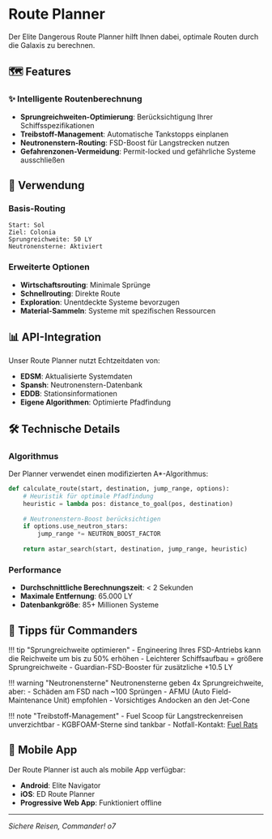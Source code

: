 # Route Planner

Der Elite Dangerous Route Planner hilft Ihnen dabei, optimale Routen durch die Galaxis zu berechnen.

## 🗺️ Features

<div class="ed-tool-card">
  <h3>✨ Intelligente Routenberechnung</h3>
  <ul>
    <li><strong>Sprungreichweiten-Optimierung</strong>: Berücksichtigung Ihrer Schiffsspezifikationen</li>
    <li><strong>Treibstoff-Management</strong>: Automatische Tankstopps einplanen</li>
    <li><strong>Neutronenstern-Routing</strong>: FSD-Boost für Langstrecken nutzen</li>
    <li><strong>Gefahrenzonen-Vermeidung</strong>: Permit-locked und gefährliche Systeme ausschließen</li>
  </ul>
</div>

## 🚀 Verwendung

### Basis-Routing
```
Start: Sol
Ziel: Colonia
Sprungreichweite: 50 LY
Neutronensterne: Aktiviert
```

### Erweiterte Optionen
- **Wirtschaftsrouting**: Minimale Sprünge
- **Schnellrouting**: Direkte Route
- **Exploration**: Unentdeckte Systeme bevorzugen
- **Material-Sammeln**: Systeme mit spezifischen Ressourcen

## 📊 API-Integration

Unser Route Planner nutzt Echtzeitdaten von:

- **EDSM**: Aktualisierte Systemdaten
- **Spansh**: Neutronenstern-Datenbank
- **EDDB**: Stationsinformationen
- **Eigene Algorithmen**: Optimierte Pfadfindung

## 🛠️ Technische Details

### Algorithmus
Der Planner verwendet einen modifizierten A*-Algorithmus:

```python
def calculate_route(start, destination, jump_range, options):
    # Heuristik für optimale Pfadfindung
    heuristic = lambda pos: distance_to_goal(pos, destination)
    
    # Neutronenstern-Boost berücksichtigen
    if options.use_neutron_stars:
        jump_range *= NEUTRON_BOOST_FACTOR
    
    return astar_search(start, destination, jump_range, heuristic)
```

### Performance
- **Durchschnittliche Berechnungszeit**: < 2 Sekunden
- **Maximale Entfernung**: 65.000 LY
- **Datenbankgröße**: 85+ Millionen Systeme

## 🎯 Tipps für Commanders

!!! tip "Sprungreichweite optimieren"
    - Engineering Ihres FSD-Antriebs kann die Reichweite um bis zu 50% erhöhen
    - Leichterer Schiffsaufbau = größere Sprungreichweite
    - Guardian-FSD-Booster für zusätzliche +10.5 LY

!!! warning "Neutronensterne"
    Neutronensterne geben 4x Sprungreichweite, aber:
    - Schäden am FSD nach ~100 Sprüngen
    - AFMU (Auto Field-Maintenance Unit) empfohlen
    - Vorsichtiges Andocken an den Jet-Cone

!!! note "Treibstoff-Management"
    - Fuel Scoop für Langstreckenreisen unverzichtbar
    - KGBFOAM-Sterne sind tankbar
    - Notfall-Kontakt: [Fuel Rats](https://fuelrats.com)

## 📱 Mobile App

Der Route Planner ist auch als mobile App verfügbar:

- **Android**: Elite Navigator
- **iOS**: ED Route Planner
- **Progressive Web App**: Funktioniert offline

---

*Sichere Reisen, Commander! o7*